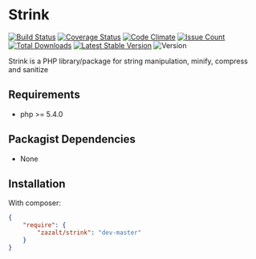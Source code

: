 Strink
=================

[![Build Status](https://travis-ci.org/Zazalt/Strink.svg?branch=master)](https://travis-ci.org/Zazalt/Strink)
[![Coverage Status](https://coveralls.io/repos/github/Zazalt/Strink/badge.svg?branch=master)](https://coveralls.io/github/Zazalt/Strink?branch=master)
[![Code Climate](https://codeclimate.com/github/Zazalt/Strink/badges/gpa.svg)](https://codeclimate.com/github/Zazalt/Strink)
[![Issue Count](https://codeclimate.com/github/Zazalt/Strink/badges/issue_count.svg)](https://codeclimate.com/github/Zazalt/Strink/issues)
[![Total Downloads](https://poser.pugx.org/zazalt/strink/downloads)](https://packagist.org/packages/zazalt/strink/stats)
[![Latest Stable Version](https://poser.pugx.org/zazalt/strink/v/stable)](https://packagist.org/packages/zazalt/strink)
![Version](https://img.shields.io/badge/version-beta-yellow.svg)

Strink is a PHP library/package for string manipulation, minify, compress and sanitize

Requirements
---------------
* php >= 5.4.0

Packagist Dependencies
---------------
* None

Installation
---------------
With composer:
``` json
{
	"require": {
		"zazalt/strink": "dev-master"
	}
}
```
